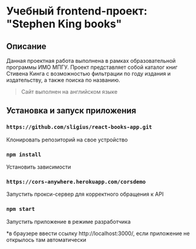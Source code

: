 # Учебный frontend-проект: <br/> "Stephen King books" #

## Описание

Данная проектная работа выполнена в рамках образовательной программы ИМО МПГУ. Проект представляет собой каталог книг Стивена Кинга с возможностью фильтрации по году издания и издательству, а также поиска по названию.

>Сайт выполнен на английском языке

## Установка и запуск приложения

### `https://github.com/sligius/react-books-app.git` 

Клонировать репозиторий на свое устройство

### `npm install` 

Установить зависимости

### `https://cors-anywhere.herokuapp.com/corsdemo`

Запустить прокси-сервер для корректного обращения к API

### `npm start` 

Запустить приложение в режиме разработчика 

*в браузере ввести ссылку http://localhost:3000/, если приложение не открылось там автоматически
